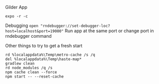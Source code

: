 Gilder App

`expo -r -c`

Debugging
`open "rndebugger://set-debugger-loc?host=localhost&port=19000"`
Run app at the same port or change port in rndebugger command

Other things to try to get a fresh start

```
rd %localappdata%\Temp\metro-cache /s /q
del %localappdata%\Temp\haste-map*
gradlew clean
rd node_modules /q /s
npm cache clean --force
npm start -- --reset-cache
```
